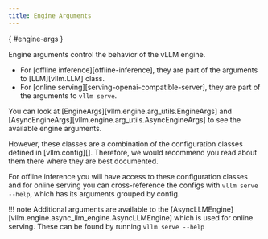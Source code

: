 ```yaml
---
title: Engine Arguments
---
```

[](){ #engine-args }

Engine arguments control the behavior of the vLLM engine.

- For [offline inference][offline-inference], they are part of the arguments to [LLM][vllm.LLM] class.
- For [online serving][serving-openai-compatible-server], they are part of the arguments to `vllm serve`.

You can look at [EngineArgs][vllm.engine.arg_utils.EngineArgs] and [AsyncEngineArgs][vllm.engine.arg_utils.AsyncEngineArgs] to see the available engine arguments.

However, these classes are a combination of the configuration classes defined in [vllm.config][]. Therefore, we would recommend you read about them there where they are best documented.

For offline inference you will have access to these configuration classes and for online serving you can cross-reference the configs with `vllm serve --help`, which has its arguments grouped by config.

!!! note
    Additional arguments are available to the [AsyncLLMEngine][vllm.engine.async_llm_engine.AsyncLLMEngine] which is used for online serving. These can be found by running `vllm serve --help`
